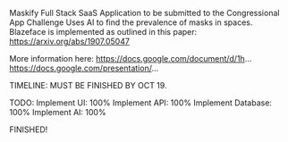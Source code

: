 Maskify Full Stack SaaS Application to be submitted to the Congressional App Challenge
Uses AI to find the prevalence of masks in spaces.
Blazeface is implemented as outlined in this paper: https://arxiv.org/abs/1907.05047

More information here:
https://docs.google.com/document/d/1h...
https://docs.google.com/presentation/...



TIMELINE:
MUST BE FINISHED BY OCT 19.

TODO:
Implement UI: 100%
Implement API: 100%
Implement Database: 100%
Implement AI: 100%

FINISHED!
